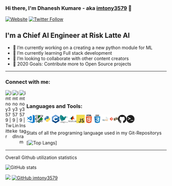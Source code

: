 ### Hi there, I'm Dhanesh Kumare - aka [imtony3579](https://github.com/imtony3579) 👋
[![Website](https://img.shields.io/website?label=Linkdin&style=for-the-badge&url=https://www.instagram.com/imtony12/)](https://www.linkedin.com/in/erdhanesh/)
[![Twitter Follow](https://img.shields.io/twitter/follow/imtony12?color=1DA1F2&logo=twitter&style=for-the-badge)](https://twitter.com/intent/follow?original_referer=https%3A%2F%2Fgithub.com%2Fimtony12&screen_name=imtony12)


## I'm a Chief AI Engineer at Risk Latte AI

- 🔭 I’m currently working on a creating a new python module for ML
- 🌱 I’m currently learning Full stack development
- 👯 I’m looking to collaborate with other content creators
- 🥅 2020 Goals: Contribute more to Open Source projects

<!--
### Spotify Playing 🎧
-->
---
### Connect with me:

[<img align="left" alt="imtnoy3579 | Twitter" width="22px" src="https://cdn.jsdelivr.net/npm/simple-icons@v3/icons/twitter.svg" />](https://twitter.com/imtony12)

[<img align="left" alt="imtnoy3579 | LinkedIn" width="22px" src="https://cdn.jsdelivr.net/npm/simple-icons@v3/icons/linkedin.svg" />](https://www.linkedin.com/in/erdhanesh/)

[<img align="left" alt="imtnoy3579 | Instagram" width="22px" src="https://cdn.jsdelivr.net/npm/simple-icons@v3/icons/instagram.svg" />](https://www.instagram.com/imtony12/)

<br />

### Languages and Tools:

[<img align="left" alt="Visual Studio Code" width="26px" src="https://raw.githubusercontent.com/github/explore/80688e429a7d4ef2fca1e82350fe8e3517d3494d/topics/visual-studio-code/visual-studio-code.png" />]()
[<img align="left" alt="Vim" width="26px" src="https://raw.githubusercontent.com/github/explore/80688e429a7d4ef2fca1e82350fe8e3517d3494d/topics/vim/vim.png" />]()
[<img align="left" alt="Python" width="26px" src="https://raw.githubusercontent.com/github/explore/80688e429a7d4ef2fca1e82350fe8e3517d3494d/topics/python/python.png" />]()
[<img align="left" alt="CPP" width="26px" src="https://raw.githubusercontent.com/github/explore/80688e429a7d4ef2fca1e82350fe8e3517d3494d/topics/cpp/cpp.png" />]()
[<img align="left" alt="Latex" width="26px" src="https://raw.githubusercontent.com/github/explore/80688e429a7d4ef2fca1e82350fe8e3517d3494d/topics/latex/latex.png" />]()
[<img align="left" alt="Matlab" width="26px" src="https://raw.githubusercontent.com/github/explore/80688e429a7d4ef2fca1e82350fe8e3517d3494d/topics/matlab/matlab.png" />]()
[<img align="left" alt="JavaScript" width="26px" src="https://raw.githubusercontent.com/github/explore/80688e429a7d4ef2fca1e82350fe8e3517d3494d/topics/javascript/javascript.png" />]()
[<img align="left" alt="HTML5" width="26px" src="https://raw.githubusercontent.com/github/explore/80688e429a7d4ef2fca1e82350fe8e3517d3494d/topics/html/html.png" />]()
[<img align="left" alt="CSS3" width="26px" src="https://raw.githubusercontent.com/github/explore/80688e429a7d4ef2fca1e82350fe8e3517d3494d/topics/css/css.png" />]()
[<img align="left" alt="Mysql" width="26px" src="https://raw.githubusercontent.com/github/explore/80688e429a7d4ef2fca1e82350fe8e3517d3494d/topics/mysql/mysql.png" />]()
[<img align="left" alt="Git" width="26px" src="https://raw.githubusercontent.com/github/explore/80688e429a7d4ef2fca1e82350fe8e3517d3494d/topics/git/git.png" />]()
[<img align="left" alt="GitHub" width="26px" src="https://raw.githubusercontent.com/github/explore/78df643247d429f6cc873026c0622819ad797942/topics/github/github.png" />]()
[<img align="left" alt="Terminal" width="26px" src="https://raw.githubusercontent.com/github/explore/80688e429a7d4ef2fca1e82350fe8e3517d3494d/topics/terminal/terminal.png" />]()

<br />
<br />

Stats of all the programing language used in my Git-Repositorys


[![Top Langs](https://github-readme-stats.vercel.app/api/top-langs/?username=imtony3579&layout=compact)]

---

Overall Github utilization statistics 

![GitHub stats](https://github-readme-stats.vercel.app/api?username=imtony3579&show_icons=true)

![](https://komarev.com/ghpvc/?username=imtony3579&color=blue&label=Profile+Views)
[![GitHub imtony3579](https://img.shields.io/github/followers/imtony3579?label=follow&style=social)](https://github.com/imtony3579)

